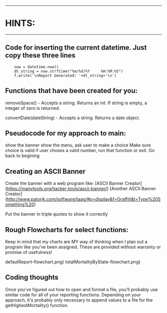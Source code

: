 ***********************************
# HINTS:
************************************

## Code for inserting the current datetime. Just copy these three lines
```
    now = datetime.now()
    dt_string = now.strftime("%m/%d/%Y     %H:%M:%S")
    f.write('\nReport Generated: '+dt_string+'\n')
```

## Functions that have been created for you:

removeSpace() - Accepts a string.  Returns an int.  If string is empty, a integer of zero is returned.

convertDate(dateString) - Accepts a string.  Returns a date object.

## Pseudocode for my approach to main:
show the banner
show the menu, ask user to make a choice
   Make sure choice is valid
if user choses a valid number, run that function or exit.
Go back to begining


## Creating an ASCII Banner
Create the banner with a web program like:
[ASCII Banner Creator] (https://manytools.org/hacker-tools/ascii-banner/)
[Another ASCII Banner Creator] (http://www.patorjk.com/software/taag/#p=display&f=Graffiti&t=Type%20Something%20)

Put the banner in triple quotes to show it correctly

## Rough Flowcharts for select functions:
Keep in mind that my charts are MY way of thinking when I plan out a program like you've been assigned. These are provided without warranty or promise of usefulness!

defautReport-flowchart.png)
totalMortalityByState-flowchart.png)

## Coding thoughts
Once you've figured out how to open and format a file, you'll probably use similar code for all of your reporting functions. Depending on your approach, it's probably only necessary to append values to a file for the getHighestMortality() function.